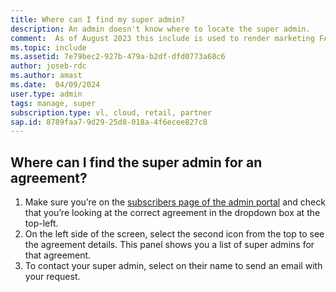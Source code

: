 ```yaml
---
title: Where can I find my super admin?
description: An admin doesn't know where to locate the super admin.
comment:  As of August 2023 this include is used to render marketing FAQ content for VS Subscriptions in the following portals - VSCom, Manage, and My portals. It was not used for learn.microsoft.com content at that time. SMEs are Jose Becerra and Larissa Crawford of Red Door Collaborative and Angela Cao-Hong.
ms.topic: include
ms.assetid: 7e79bec2-927b-479a-b2df-dfd0773a68c6
author: joseb-rdc
ms.author: amast
ms.date:  04/09/2024
user.type: admin
tags: manage, super
subscription.type: vl, cloud, retail, partner
sap.id: 8789faa7-9d29-25d8-018a-4f6ecee827c8
---
```


## Where can I find the super admin for an agreement?
1. Make sure you’re on the [subscribers page of the admin portal](https://manage.visualstudio.com/subscribers) and check that you’re looking at the correct agreement in the dropdown box at the top-left.
2. On the left side of the screen, select the second icon from the top to see the agreement details. This panel shows you a list of super admins for that agreement.
3. To contact your super admin, select on their name to send an email with your request.